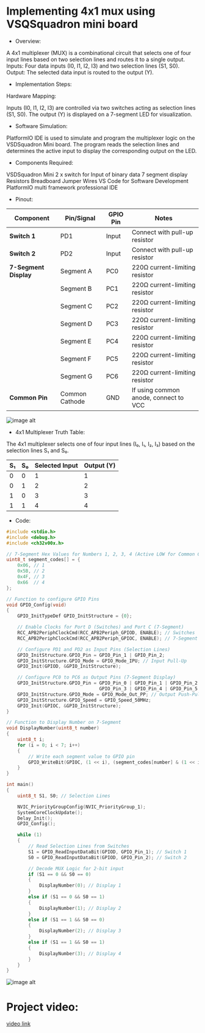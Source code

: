 # Implementing 4x1 mux using VSQSquadron mini board

- Overview:

A 4x1 multiplexer (MUX) is a combinational circuit that selects one of four input lines based on two selection lines and routes it to a single output.
Inputs: Four data inputs (I0, I1, I2, I3) and two selection lines (S1, S0).
Output: The selected data input is routed to the output (Y).

- Implementation Steps:

Hardware Mapping:

Inputs (I0, I1, I2, I3) are controlled via two switches acting as selection lines (S1, S0).
The output (Y) is displayed on a 7-segment LED for visualization.

- Software Simulation:

PlatformIO IDE is used to simulate and program the multiplexer logic on the VSDSquadron Mini board.
The program reads the selection lines and determines the active input to display the corresponding output on the LED.

- Components Required:

VSDSquadron Mini
2 x switch for Input of binary data
7 segment display
Resistors
Breadboard
Jumper Wires
VS Code for Software Development
PlatformIO multi framework professional IDE

- Pinout:

| **Component**           | **Pin/Signal**      | **GPIO Pin** | **Notes**                              |
|--------------------------|---------------------|--------------|-----------------------------------------|
| **Switch 1**            | PD1                | Input        | Connect with pull-up resistor          |
| **Switch 2**            | PD2                | Input        | Connect with pull-up resistor          |
| **7-Segment Display**   | Segment A          | PC0          | 220Ω current-limiting resistor         |
|                          | Segment B          | PC1         | 220Ω current-limiting resistor         | 
|                          | Segment C          | PC2         | 220Ω current-limiting resistor         |
|                          | Segment D          | PC3         | 220Ω current-limiting resistor         |
|                          | Segment E          | PC4         | 220Ω current-limiting resistor         |
|                          | Segment F          | PC5         | 220Ω current-limiting resistor         |
|                          | Segment G          | PC6         | 220Ω current-limiting resistor         |
| **Common Pin**          | Common Cathode     | GND          | If using common anode, connect to VCC  |

![image alt](https://github.com/PyCoder369/VSDSquadron-Mini-research-internship/blob/dc52e2a379a99b3ed9a8d84cd153f68744b9654b/circuit_image.png)

- 4x1 Multiplexer Truth Table:

The 4x1 multiplexer selects one of four input lines (I₀, I₁, I₂, I₃) based on the selection lines S₁ and S₀.

| S₁ | S₀ | Selected Input | Output (Y) |
|----|----|----------------|------------|
|  0 |  0 | 1             | 1         |
|  0 |  1 | 2             | 2         |
|  1 |  0 | 3             | 3         |
|  1 |  1 | 4             | 4         |


- Code:

```c
#include <stdio.h>
#include <debug.h>
#include <ch32v00x.h>

// 7-Segment Hex Values for Numbers 1, 2, 3, 4 (Active LOW for Common Cathode)
uint8_t segment_codes[] = {
    0x06, // 1
    0x5B, // 2
    0x4F, // 3
    0x66  // 4
};

// Function to configure GPIO Pins
void GPIO_Config(void)
{
    GPIO_InitTypeDef GPIO_InitStructure = {0};

    // Enable Clocks for Port D (Switches) and Port C (7-Segment)
    RCC_APB2PeriphClockCmd(RCC_APB2Periph_GPIOD, ENABLE); // Switches
    RCC_APB2PeriphClockCmd(RCC_APB2Periph_GPIOC, ENABLE); // 7-Segment

    // Configure PD1 and PD2 as Input Pins (Selection Lines)
    GPIO_InitStructure.GPIO_Pin = GPIO_Pin_1 | GPIO_Pin_2;
    GPIO_InitStructure.GPIO_Mode = GPIO_Mode_IPU; // Input Pull-Up
    GPIO_Init(GPIOD, &GPIO_InitStructure);

    // Configure PC0 to PC6 as Output Pins (7-Segment Display)
    GPIO_InitStructure.GPIO_Pin = GPIO_Pin_0 | GPIO_Pin_1 | GPIO_Pin_2 |
                                  GPIO_Pin_3 | GPIO_Pin_4 | GPIO_Pin_5 | GPIO_Pin_6;
    GPIO_InitStructure.GPIO_Mode = GPIO_Mode_Out_PP; // Output Push-Pull
    GPIO_InitStructure.GPIO_Speed = GPIO_Speed_50MHz;
    GPIO_Init(GPIOC, &GPIO_InitStructure);
}

// Function to Display Number on 7-Segment
void DisplayNumber(uint8_t number)
{
    uint8_t i;
    for (i = 0; i < 7; i++)
    {
        // Write each segment value to GPIO pin
        GPIO_WriteBit(GPIOC, (1 << i), (segment_codes[number] & (1 << i)) ? Bit_SET : Bit_RESET);
    }
}

int main()
{
    uint8_t S1, S0; // Selection Lines

    NVIC_PriorityGroupConfig(NVIC_PriorityGroup_1);
    SystemCoreClockUpdate();
    Delay_Init();
    GPIO_Config();

    while (1)
    {
        // Read Selection Lines from Switches
        S1 = GPIO_ReadInputDataBit(GPIOD, GPIO_Pin_1); // Switch 1
        S0 = GPIO_ReadInputDataBit(GPIOD, GPIO_Pin_2); // Switch 2

        // Decode MUX Logic for 2-bit input
        if (S1 == 0 && S0 == 0)
        {
            DisplayNumber(0); // Display 1
        }
        else if (S1 == 0 && S0 == 1)
        {
            DisplayNumber(1); // Display 2
        }
        else if (S1 == 1 && S0 == 0)
        {
            DisplayNumber(2); // Display 3
        }
        else if (S1 == 1 && S0 == 1)
        {
            DisplayNumber(3); // Display 4
        }
    }
}

```
![image alt](https://github.com/PyCoder369/VSDSquadron-Mini-research-internship/blob/7a79e29a754cee738e5c4c925f05e33a054c394d/img.jpg)


# Project video:

[video link](https://drive.google.com/file/d/1Dw59QCXSQjPM-lWMM0FLk_V7L0x5yYKN/view?usp=sharing)
